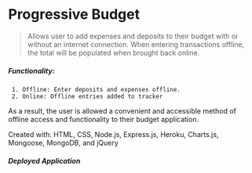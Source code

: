 # Progressive Budget

> Allows user to add expenses and deposits to their budget with or without an internet connection. When entering transactions offline, the total will be populated when brought back online.

##### Functionality:

     1. Offline: Enter deposits and expenses offline.
     2. Online: Offline entries added to tracker

As a result, the user is allowed a convenient and accessible method of offline access and functionality to their budget application.

Created with: HTML, CSS, Node.js, Express.js, Heroku, Charts.js, Mongoose, MongoDB, and jQuery

##### Deployed Application

